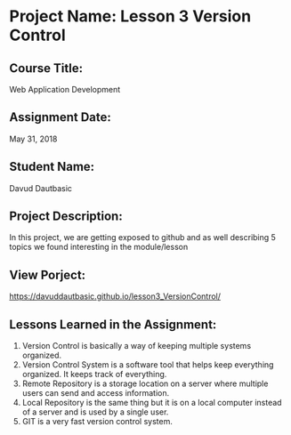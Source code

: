 # Project Name:  Lesson 3 Version Control


## Course Title:
Web Application Development

## Assignment Date:  
May 31, 2018

## Student Name:  
Davud Dautbasic

## Project Description:
In this project, we are getting exposed to github and as well describing 5 topics we found interesting in the module/lesson


## View Porject:
https://davuddautbasic.github.io/lesson3_VersionControl/

## Lessons Learned in the Assignment:
1. Version Control is basically a way of keeping multiple systems organized.
2. Version Control System is a software tool that helps keep everything organized. It keeps track of everything.
3. Remote Repository is a storage location on a server where multiple users can send and access information.
4. Local Repository is the same thing but it is on a local computer instead of a server and is used by a single user.
5. GIT is a very fast version control system.

